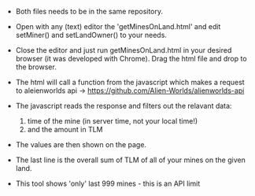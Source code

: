  * Both files needs to be in the same repository.
 * Open with any (text) editor the 'getMinesOnLand.html' and edit setMiner() and setLandOwner() to your needs.
 * Close the editor and just run getMinesOnLand.html in your desired browser (it was developed with Chrome). Drag the html file and drop to the browser. 
 * The html will call a function from the javascript which makes a request to aleienworlds api -> https://github.com/Alien-Worlds/alienworlds-api
 * The javascript reads the response and filters out the relavant data: 
    1) time of the mine (in server time, not your local time!)
    2) and the amount in TLM 


* The values are then shown on the page.
* The last line is the overall sum of TLM of all of your mines on the given land. 
* This tool shows 'only' last 999 mines - this is an API limit
